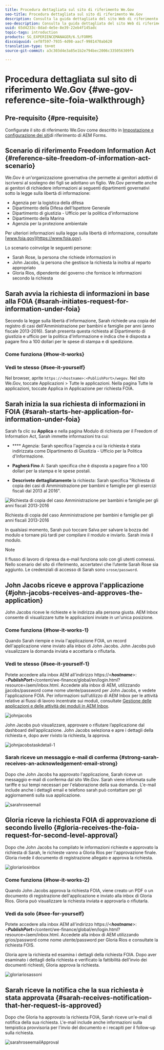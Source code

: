 ```yaml
---
title: Procedura dettagliata sul sito di riferimento We.Gov
seo-title: Procedura dettagliata sul sito di riferimento We.Gov
description: Consulta la guida dettagliata del sito Web di riferimento We.Gov per comprendere in che modo AEM Forms aiuta i governi a ricevere e inviare le informazioni richieste dagli utenti in base al Freedom of Information Act.
seo-description: Consulta la guida dettagliata del sito Web di riferimento We.Gov per comprendere in che modo AEM Forms aiuta i governi a ricevere e inviare le informazioni richieste dagli utenti in base al Freedom of Information Act.
uuid: 65d4233c-8dad-4e5e-8e39-22eb4f145adc
topic-tags: introduction
products: SG_EXPERIENCEMANAGER/6.5/FORMS
discoiquuid: cef8f597-7935-4d98-aacf-9981470ab620
translation-type: tm+mt
source-git-commit: a3c303d4e3a85e1b2e794bec2006c335056309fb

---
```



# Procedura dettagliata sul sito di riferimento We.Gov {#we-gov-reference-site-foia-walkthrough}

## Pre-requisito {#pre-requisite}

Configurate il sito di riferimento We.Gov come descritto in [Impostazione e configurazione dei siti](/help/forms/using/setup-reference-sites.md)di riferimento di AEM Forms.

## Scenario di riferimento Freedom Information Act {#reference-site-freedom-of-information-act-scenario}

We.Gov è un&#39;organizzazione governativa che permette ai genitori adottivi di iscriversi al sostegno dei figli se adottano un figlio. We.Gov permette anche ai genitori di richiedere informazioni ai seguenti dipartimenti governativi sotto la legge sulla libertà di informazione:

* Agenzia per la logistica della difesa
* Dipartimento della Difesa dell&#39;Ispettore Generale
* Dipartimento di giustizia - Ufficio per la politica d&#39;informazione
* Dipartimento della Marina
* Agenzia per la protezione ambientale

Per ulteriori informazioni sulla legge sulla libertà di informazione, consultate [www.foia.gov](https://www.foia.gov).

Lo scenario coinvolge le seguenti persone:

* Sarah Rose, la persona che richiede informazioni in
* John Jacobs, la persona che gestisce la richiesta la inoltra al reparto appropriato
* Gloria Rios, dipendente del governo che fornisce le informazioni secondo la richiesta

## Sarah avvia la richiesta di informazioni in base alla FOIA {#sarah-initiates-request-for-information-under-foia}

Secondo la legge sulla libertà d&#39;informazione, Sarah richiede una copia del registro di casi dell&#39;Amministrazione per bambini e famiglie per anni (anno fiscale 2013-2016). Sarah presenta questa richiesta al Dipartimento di giustizia e ufficio per la politica d&#39;informazione e indica che è disposta a pagare fino a 100 dollari per le spese di stampa e di spedizione.

### Come funziona {#how-it-works}

### Vedi te stesso {#see-it-yourself}

Nel browser, aprite `https://<hostname>:<PublishPort>/wegov`. Nel sito We.Gov, toccate Applicazioni > Tutte le applicazioni. Nella pagina Tutte le applicazioni, toccate Applica in Applicazione per richiesta FOIA.

## Sarah inizia la sua richiesta di informazioni in FOIA {#sarah-starts-her-application-for-information-under-foia}

Sarah fa clic su **Applica** e nella pagina Modulo di richiesta per il Freedom of Information Act, Sarah immette informazioni tra cui:

* **** Agenzia: Sarah specifica l&#39;agenzia a cui la richiesta è stata indirizzata come Dipartimento di Giustizia - Ufficio per la Politica d&#39;Informazione.

* **Pagherà Fino** A: Sarah specifica che è disposta a pagare fino a 100 dollari per la stampa e le spese postali.
* **Descrivete dettagliatamente** la richiesta: Sarah specifica &quot;Richiesta di copia dei casi di Amministrazione per bambini e famiglie per gli esercizi fiscali dal 2013 al 2016&quot;.

![Richiesta di copia del caso Amministrazione per bambini e famiglie per gli anni fiscali 2013-2016](assets/sarahfiosform.png)

Richiesta di copia del caso Amministrazione per bambini e famiglie per gli anni fiscali 2013-2016

In qualsiasi momento, Sarah può toccare Salva per salvare la bozza del modulo e tornare più tardi per compilare il modulo e inviarlo. Sarah invia il modulo.

>[!NOTE]
>
>Il flusso di lavoro di ripresa da e-mail funziona solo con gli utenti connessi. Nello scenario del sito di riferimento, accertatevi che l’utente Sarah Rose sia aggiunto. Le credenziali di accesso di Sarah sono `srose/password`.

## John Jacobs riceve e approva l&#39;applicazione {#john-jacobs-receives-and-approves-the-application}

John Jacobs riceve le richieste e le indirizza alla persona giusta. AEM Inbox consente di visualizzare tutte le applicazioni inviate in un&#39;unica posizione.

### Come funziona {#how-it-works-1}

Quando Sarah riempie e invia l&#39;applicazione FOIA, un record dell&#39;applicazione viene inviato alla inbox di John Jacobs. John Jacobs può visualizzare la domanda inviata e accettarla o rifiutarla.

### Vedi te stesso {#see-it-yourself-1}

Potete accedere alla inbox AEM all&#39;indirizzo https://&lt;***hostname***>:&lt;***PublishPort***>/content/we-finance/global/en/login.html?resource=/aem/inbox.html. Accedete alla inbox di AEM, utilizzando jjacobs/password come nome utente/password per John Jacobs, e vedete l&#39;applicazione FOIA. Per informazioni sull’utilizzo di AEM Inbox per le attività relative ai flussi di lavoro incentrate sui moduli, consultate [Gestione delle applicazioni e delle attività dei moduli in AEM Inbox](/help/forms/using/manage-applications-inbox.md).

![johnjacobs](assets/johnjacobs.png)

John Jacobs può visualizzare, approvare o rifiutare l’applicazione dal dashboard dell’applicazione. John Jacobs seleziona e apre i dettagli della richiesta e, dopo aver rivisto la richiesta, la approva.

![johnjacobstaskdetail-1](assets/johnjacobstaskdetail-1.png)

### <strong>Sarah riceve un messaggio e-mail</strong> di conferma {#strong-sarah-receives-an-acknowledgement-email-strong}

Dopo che John Jacobs ha approvato l&#39;applicazione, Sarah riceve un messaggio e-mail di conferma dal sito We.Gov. Sarah viene informata sulle tariffe e sui tempi necessari per l&#39;elaborazione della sua domanda. L&#39;e-mail include anche i dettagli email e telefono sarah può contattare per gli aggiornamenti sulla sua applicazione.

![sarahroseemail](assets/sarahroseemail.png)

## Gloria riceve la richiesta FOIA di approvazione di secondo livello {#gloria-receives-the-foia-request-for-second-level-approval}

Dopo che John Jacobs ha compilato le informazioni richieste e approvato la richiesta di Sarah, le richieste vanno a Gloria Rios per l&#39;approvazione finale. Gloria rivede il documento di registrazione allegato e approva la richiesta.

![gloriariosinbox](assets/gloriariosinbox.png)

### Come funziona {#how-it-works-2}

Quando John Jacobs approva la richiesta FOIA, viene creato un PDF o un documento di registrazione dell&#39;applicazione e inviato alla inbox di Gloria Rios. Gloria può visualizzare la richiesta inviata e approvarla o rifiutarla.

### Vedi da solo {#see-for-yourself}

Potete accedere alla inbox AEM all&#39;indirizzo https://&lt;***hostname***>:&lt;***PublishPort***>/content/we-finance/global/en/login.html?resource=/aem/inbox.html. Accedete alla inbox di AEM utilizzando grios/password come nome utente/password per Gloria Rios e consultate la richiesta FOIS.

Gloria apre la richiesta ed esamina i dettagli della richiesta FOIA. Dopo aver esaminato i dettagli della richiesta e verificato la fattibilità dell&#39;invio dei documenti richiesti, Gloria approva la richiesta.

![gloriariosassoni](assets/gloriariosapproves.png)

## Sarah riceve la notifica che la sua richiesta è stata approvata {#sarah-receives-notification-that-her-request-is-approved}

Dopo che Gloria ha approvato la richiesta FOIA, Sarah riceve un&#39;e-mail di notifica della sua richiesta. L&#39;e-mail include anche informazioni sulla tempistica provvisoria per l&#39;invio del documento e i recapiti per il follow-up sulla richiesta.

![sarahroseemailApproval](assets/sarahroseemailapproval.png)

